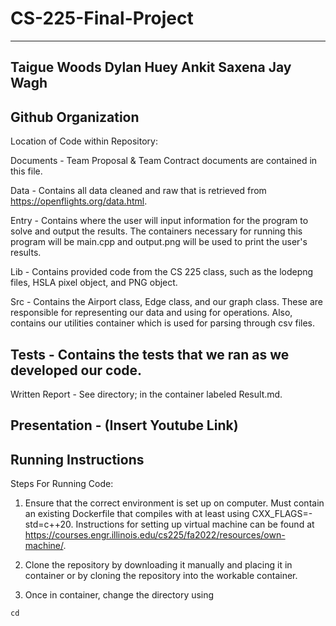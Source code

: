 # CS-225-Final-Project
------------------------------------------------------------------------------------
Taigue Woods 
Dylan Huey
Ankit Saxena
Jay Wagh
-------------------------------------------------------------------------------------
Github Organization
-------------------------------------------------------------------------------------
Location of Code within Repository: 

Documents - Team Proposal & Team Contract documents are contained in this file.

Data - Contains all data cleaned and raw that is retrieved from https://openflights.org/data.html.

Entry - Contains where the user will input information for the program to solve and output the results. The containers necessary for running this program will be main.cpp and output.png will be used to print the user's results. 

Lib - Contains provided code from the CS 225 class, such as the lodepng files, HSLA pixel object, and PNG object.

Src - Contains the Airport class, Edge class, and our graph class. These are responsible for representing our data and using for operations. Also, contains our
utilities container which is used for parsing through csv files.

Tests - Contains the tests that we ran as we developed our code. 
-------------------------------------------------------------------------------------
Written Report - See directory; in the container labeled Result.md.

Presentation - (Insert Youtube Link)
-------------------------------------------------------------------------------------
Running Instructions
-------------------------------------------------------------------------------------
Steps For Running Code: 

1. Ensure that the correct environment is set up on computer. Must contain an existing Dockerfile that compiles with at least using CXX_FLAGS=-std=c++20. Instructions for setting up virtual machine can be found at https://courses.engr.illinois.edu/cs225/fa2022/resources/own-machine/.

2. Clone the repository by downloading it manually and placing it in container or by cloning the repository into the workable container.

3. Once in container, change the directory using
```
cd
```



